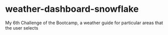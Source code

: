 # weather-dashboard-snowflake
My 6th Challenge of the Bootcamp, a weather guide for particular areas that the user selects

